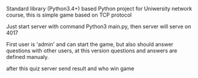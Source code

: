 Standard library (Python3.4+) based Python project for Uniwersity network course, this is simple game based on TCP protocol

Just start server with command Python3 main.py, then server will serve on 4017

First user is 'admin' and can start the game, but also should answer questions with other users, at this version questions and answers are defined manualy.

after this quiz server send result and who win game
